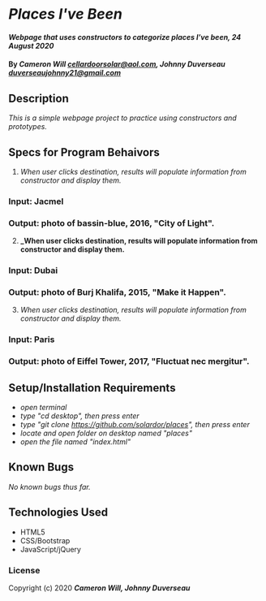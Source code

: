 # _Places I've Been_

#### _Webpage that uses constructors to categorize places I've been, 24 August 2020_

#### By _**Cameron Will <cellardoorsolar@aol.com>, Johnny Duverseau <duverseaujohnny21@gmail.com>**_

## Description

_This is a simple webpage project to practice using constructors and prototypes._

## Specs for Program Behaivors
1. _When user clicks destination, results will populate information from constructor and display them._ 
### Input: Jacmel
### Output: photo of bassin-blue, 2016, "City of Light".

2. **_When user clicks destination, results will populate information from constructor and display them.**
 ### Input: Dubai
### Output: photo of Burj Khalifa, 2015, "Make it Happen".

3. _When user clicks destination, results will populate information from constructor and display them._
### Input: Paris
### Output: photo of Eiffel Tower, 2017, "Fluctuat nec mergitur".


## Setup/Installation Requirements

* _open terminal_
* _type "cd desktop", then press enter_
* _type "git clone https://github.com/solardor/places", then press enter_
* _locate and open folder on desktop named "places"_
* _open the file named "index.html"_

## Known Bugs

_No known bugs thus far._

## Technologies Used

* HTML5
* CSS/Bootstrap
* JavaScript/jQuery

### License

Copyright (c) 2020 **_Cameron Will, Johnny Duverseau_**